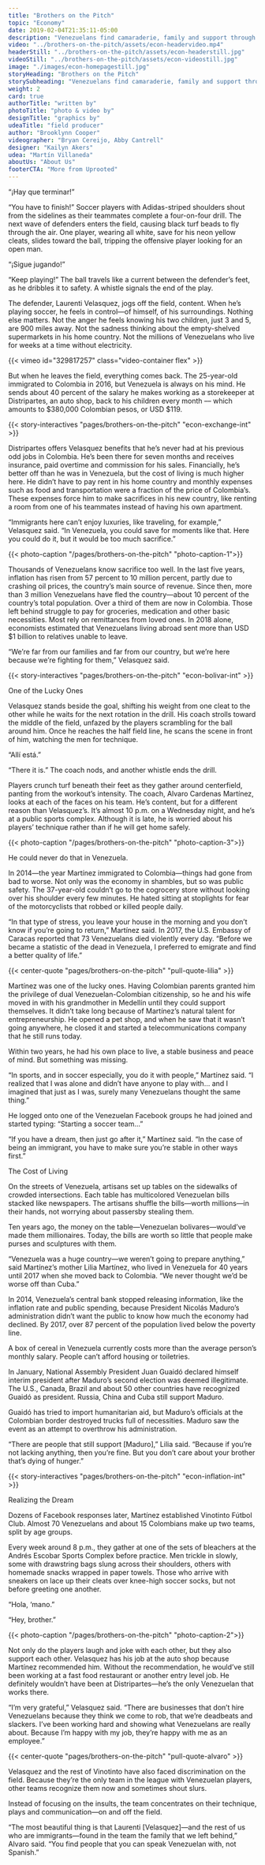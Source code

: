```yaml
---
title: "Brothers on the Pitch"
topic: "Economy"
date: 2019-02-04T21:35:11-05:00
description: "Venezuelans find camaraderie, family and support through sport."
video: "../brothers-on-the-pitch/assets/econ-headervideo.mp4"
headerStill: "../brothers-on-the-pitch/assets/econ-headerstill.jpg"
videoStill: "../brothers-on-the-pitch/assets/econ-videostill.jpg"
image: "./images/econ-homepagestill.jpg"
storyHeading: "Brothers on the Pitch"
storySubheading: "Venezuelans find camaraderie, family and support through sport."
weight: 2
card: true
authorTitle: "written by"
photoTitle: "photo & video by"
designTitle: "graphics by"
udeaTitle: "field producer"
author: "Brooklynn Cooper"
videographer: "Bryan Cereijo, Abby Cantrell"
designer: "Kailyn Akers"
udea: "Martín Villaneda"
aboutUs: "About Us"
footerCTA: "More from Uprooted"
---
```


“¡Hay que terminar!”

“You have to finish!” Soccer players with Adidas-striped shoulders shout from the sidelines as their teammates complete a four-on-four drill. The next wave of defenders enters the field, causing black turf beads to fly through the air. One player, wearing all white, save for his neon yellow cleats, slides toward the ball, tripping the offensive player looking for an open man.

“¡Sigue jugando!”

“Keep playing!” The ball travels like a current between the defender’s feet, as he dribbles it to safety. A whistle signals the end of the play.

The defender, Laurenti Velasquez, jogs off the field, content. When he’s playing soccer, he feels in control—of himself, of his surroundings. Nothing else matters. Not the anger he feels knowing his two children, just 3 and 5, are 900 miles away. Not the sadness thinking about the empty-shelved supermarkets in his home country. Not the millions of Venezuelans who live for weeks at a time without electricity.

<div id="video-top"></div>

<!-- Economic story video goes here -->
{{< vimeo id="329817257" class="video-container flex" >}}

But when he leaves the field, everything comes back. The 25-year-old immigrated to Colombia in 2016, but Venezuela is always on his mind. He sends about 40 percent of the salary he makes working as a storekeeper at Distripartes, an auto shop, back to his children every month ––  which amounts to $380,000 Colombian pesos, or USD $119.

{{< story-interactives "pages/brothers-on-the-pitch" "econ-exchange-int" >}}

Distripartes offers Velasquez benefits that he’s never had at his previous odd jobs in Colombia. He’s been there for seven months and receives insurance, paid overtime and commission for his sales. Financially, he’s better off than he was in Venezuela, but the cost of living is much higher here. He didn’t have to pay rent in his home country and monthly expenses such as food and transportation were a fraction of the price of Colombia’s. These expenses force him to make sacrifices in his new country, like renting a room from one of his teammates instead of having his own apartment.

“Immigrants here can’t enjoy luxuries, like traveling, for example,” Velasquez said. “In Venezuela, you could save for moments like that. Here you could do it, but it would be too much sacrifice.”

<!--Laurenti at work-->
{{< photo-caption "/pages/brothers-on-the-pitch" "photo-caption-1">}}

Thousands of Venezuelans know sacrifice too well. In the last five years, inflation has risen from 57 percent to 10 million percent, partly due to crashing oil prices, the country’s main source of revenue. Since then, more than 3 million Venezuelans have fled the country—about 10 percent of the country’s total population. Over a third of them are now in Colombia. Those left behind struggle to pay for groceries, medication and other basic necessities. Most rely on remittances from loved ones. In 2018 alone, economists estimated that Venezuelans living abroad sent more than USD $1 billion to relatives unable to leave.

“We’re far from our families and far from our country, but we’re here because we’re fighting for them,” Velasquez said.

{{< story-interactives "pages/brothers-on-the-pitch" "econ-bolivar-int" >}}

<div class="story__subhead">One of the Lucky Ones</div>

Velasquez stands beside the goal, shifting his weight from one cleat to the other while he waits for the next rotation in the drill. His coach strolls toward the middle of the field, unfazed by the players scrambling for the ball around him. Once he reaches the half field line, he scans the scene in front of him, watching the men for technique.

“Allí está.”

“There it is.”  The coach nods, and another whistle ends the drill.

Players crunch turf beneath their feet as they gather around centerfield, panting from the workout’s intensity. The coach, Alvaro Cardenas Martínez, looks at each of the faces on his team. He’s content, but for a different reason  than Velasquez’s. It’s almost 10 p.m. on a Wednesday night, and he’s at a public sports complex. Although it is late, he is worried about his players’ technique rather than if he will get home safely.

<!--Aerial of futball field-->
{{< photo-caption "/pages/brothers-on-the-pitch" "photo-caption-3">}}

He could never do that in Venezuela.

In 2014—the year Martínez immigrated to Colombia—things had gone from bad to worse. Not only was the economy in shambles, but so was public safety. The 37-year-old couldn’t go to the cogrocery store without looking over his shoulder every few minutes. He hated sitting at stoplights for fear of the motorcyclists that robbed or killed people daily.

“In that type of stress, you leave your house in the morning and you don’t know if you’re going to return,” Martínez said. In 2017, the U.S. Embassy of Caracas reported that 73 Venezuelans died violently every day. “Before we became a statistic of the dead in Venezuela, I preferred to emigrate and find a better quality of life.”

{{< center-quote "pages/brothers-on-the-pitch" "pull-quote-lilia" >}}

Martínez was one of the lucky ones. Having Colombian parents granted him the privilege of dual Venezuelan-Colombian citizenship, so he and his wife moved in with his grandmother in Medellín until they could support themselves. It didn’t take long because of Martínez’s natural talent for entrepreneurship. He opened a pet shop, and when he saw that  it wasn’t going anywhere, he closed it and started a telecommunications company that he still runs today.

Within two years, he had his own place to live, a stable business and peace of mind. But something was missing.

“In sports, and in soccer especially, you do it with people,” Martínez said. “I realized that I was alone and didn’t have anyone to play with… and I imagined that just as I was, surely many Venezuelans thought the same thing.”

He logged onto one of the Venezuelan Facebook groups he had joined and started typing: “Starting a soccer team…”

“If you have a dream, then just go after it,” Martínez said. “In the case of being an immigrant, you have to make sure you’re stable in other ways first.”

<div class="story__subhead">The Cost of Living</div>

On the streets of Venezuela, artisans set up tables on the sidewalks of crowded intersections. Each table has multicolored Venezuelan bills stacked like newspapers. The artisans shuffle the bills—worth millions—in their hands, not worrying about passersby stealing them.

Ten years ago, the money on the table—Venezuelan bolivares—would’ve made them millionaires. Today, the bills are worth so little that people make purses and sculptures with them.

“Venezuela was a huge country—we weren’t going to prepare anything,” said Martínez’s mother Lilia Martínez, who lived in Venezuela for 40 years until 2017 when she moved back to Colombia. “We never thought we’d be worse off than Cuba.”

In 2014, Venezuela’s central bank stopped releasing information, like the inflation rate and public spending, because President Nicolás Maduro’s administration didn’t want the public to know how much the economy had declined. By 2017, over 87 percent of the population lived below the poverty line.

A box of cereal in Venezuela currently costs more than the average person’s monthly salary. People can’t afford housing or toiletries.

In January, National Assembly President Juan Guaidó declared himself interim president after Maduro’s second election was deemed illegitimate. The U.S., Canada, Brazil and about 50 other countries have recognized Guaidó as president. Russia, China and Cuba still support Maduro.

Guaidó has tried to import humanitarian aid, but Maduro’s officials at the Colombian border destroyed trucks full of necessities. Maduro saw the event as an attempt to overthrow his administration.

“There are people that still support [Maduro],” Lilia said. “Because if you’re not lacking anything, then you’re fine. But you don’t care about your brother that’s dying of hunger.”

{{< story-interactives "pages/brothers-on-the-pitch" "econ-inflation-int" >}}

<div class="story__subhead">Realizing the Dream</div>

Dozens of Facebook responses later, Martínez established Vinotinto Fútbol Club. Almost 70 Venezuelans and about 15 Colombians make up two teams, split by age groups.

Every week around 8 p.m., they gather at one of the sets of bleachers at the Andrés Escobar Sports Complex before practice. Men trickle in slowly, some with drawstring bags slung across their shoulders, others with homemade snacks wrapped in paper towels. Those who arrive with sneakers on lace up their cleats over knee-high soccer socks, but not before greeting one another.

“Hola, ‘mano.”

“Hey, brother.”

<!--Futball team laughing together-->
{{< photo-caption "/pages/brothers-on-the-pitch" "photo-caption-2">}}

Not only do the players laugh and joke with each other, but they also support each other. Velasquez has his job at the auto shop because Martínez recommended him. Without the recommendation, he would’ve still been working at a fast food restaurant or another entry level job. He definitely wouldn’t have been at Distripartes—he’s the only Venezuelan that works there.

“I’m very grateful,” Velasquez said. “There are businesses that don’t hire Venezuelans because they think we come to rob, that we’re deadbeats and slackers. I’ve been working hard and showing what Venezuelans are really about. Because I’m happy with my job, they’re happy with me as an employee.”

{{< center-quote "pages/brothers-on-the-pitch" "pull-quote-alvaro" >}}

Velasquez and the rest of Vinotinto have also faced discrimination on the field. Because they’re the only team in the league with Venezuelan players, other teams recognize them now and sometimes shout slurs.

Instead of focusing on the insults, the team concentrates on their technique, plays and communication—on and off the field.

“The most beautiful thing is that Laurenti [Velasquez]—and the rest of us who are immigrants—found in the team the family that we left behind,” Alvaro said. “You find people that you can speak Venezuelan with, not Spanish.”
